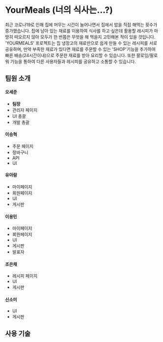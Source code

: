 

# YourMeals (너의 식사는...?)

최근 코로나19로 인해 집에 머무는 시간이 늘어나면서 집에서 밥을 직접 해먹는 횟수가 증가했습니다.
집에 남아 있는 재료를 이용하여 식사를 하고 싶은데 활용할 레시피가 마땅히 떠오르지 않아 
모두가 한 번쯤은 무엇을 해 먹을지 고민해본 적이 있을 것입니다.
'YOURMEALS' 프로젝트는 집 냉장고의 재료만으로 쉽게 만들 수 있는 레시피를 서로 공유하며, 
만약 부족한 재료가 있다면 재료를 주문할 수 있는 'SHOP'기능을 추가하여 빠른 배송(24시간이내)으로 주문한 재료를 받아 요리할 수 있습니다.
또한 팔로잉/팔로워 기능을 통하여 다른 사용자들과 레시피를 공유하고 소통할 수 있습니다.


## 팀원 소개

#### 오세준 
  - **팀장**
  - 관리자 페이지
  - UI 총괄
  - 개발 총괄

#### 이승혁
  - 주문 페이지 
  - 장바구니
  - API 
  - UI

#### 유아람
  - 마이페이지
  - 회원페이지
  - UI
  - 게시판

#### 이용민
  - 마이페이지
  - 회원페이지
  - UI
  - 게시판
  - 발표자
  
#### 조은채
  - 레시피 페이지
  - UI
  - 게시판
  
#### 신소미
  - UI
  - 게시판


## 사용 기술

